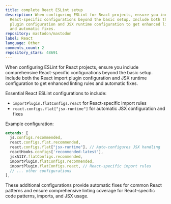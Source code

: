 ```yaml
---
title: complete React ESLint setup
description: When configuring ESLint for React projects, ensure you include comprehensive
  React-specific configurations beyond the basic setup. Include both the React import
  plugin configuration and JSX runtime configuration to get enhanced linting rules
  and automatic fixes.
repository: mastodon/mastodon
label: React
language: Other
comments_count: 2
repository_stars: 48691
---
```


When configuring ESLint for React projects, ensure you include comprehensive React-specific configurations beyond the basic setup. Include both the React import plugin configuration and JSX runtime configuration to get enhanced linting rules and automatic fixes.

Essential React ESLint configurations to include:
- `importPlugin.flatConfigs.react` for React-specific import rules
- `react.configs.flat["jsx-runtime"]` for automatic JSX configuration and fixes

Example configuration:
```javascript
extends: [
  js.configs.recommended,
  react.configs.flat.recommended,
  react.configs.flat["jsx-runtime"], // Auto-configures JSX handling
  reactHooks.configs['recommended-latest'],
  jsxA11Y.flatConfigs.recommended,
  importPlugin.flatConfigs.recommended,
  importPlugin.flatConfigs.react, // React-specific import rules
  // ... other configurations
],
```

These additional configurations provide automatic fixes for common React patterns and ensure comprehensive linting coverage for React-specific code patterns, imports, and JSX usage.